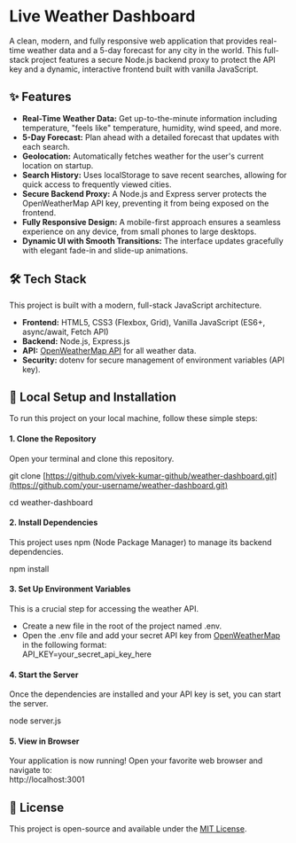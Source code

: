 # **Live Weather Dashboard**

A clean, modern, and fully responsive web application that provides real-time weather data and a 5-day forecast for any city in the world. This full-stack project features a secure Node.js backend proxy to protect the API key and a dynamic, interactive frontend built with vanilla JavaScript.

[//]: # (### **\[Live Demo Link\]   •   \[Video Walkthrough\]**)
[//]: # (THis is comment but can be used for live demo link)
## **✨ Features**

* **Real-Time Weather Data:** Get up-to-the-minute information including temperature, "feels like" temperature, humidity, wind speed, and more.  
* **5-Day Forecast:** Plan ahead with a detailed forecast that updates with each search.  
* **Geolocation:** Automatically fetches weather for the user's current location on startup.  
* **Search History:** Uses localStorage to save recent searches, allowing for quick access to frequently viewed cities.  
* **Secure Backend Proxy:** A Node.js and Express server protects the OpenWeatherMap API key, preventing it from being exposed on the frontend.  
* **Fully Responsive Design:** A mobile-first approach ensures a seamless experience on any device, from small phones to large desktops.  
* **Dynamic UI with Smooth Transitions:** The interface updates gracefully with elegant fade-in and slide-up animations.

## **🛠️ Tech Stack**

This project is built with a modern, full-stack JavaScript architecture.

* **Frontend:** HTML5, CSS3 (Flexbox, Grid), Vanilla JavaScript (ES6+, async/await, Fetch API)  
* **Backend:** Node.js, Express.js  
* **API:** [OpenWeatherMap API](https://openweathermap.org/api) for all weather data.  
* **Security:** dotenv for secure management of environment variables (API key).

## **🚀 Local Setup and Installation**

To run this project on your local machine, follow these simple steps:

#### **1\. Clone the Repository**

Open your terminal and clone this repository.

git clone [https://github.com/vivek-kumar-github/weather-dashboard.git](https://github.com/your-username/weather-dashboard.git)

cd weather-dashboard

#### **2\. Install Dependencies**

This project uses npm (Node Package Manager) to manage its backend dependencies.

npm install

#### **3\. Set Up Environment Variables**

This is a crucial step for accessing the weather API.

* Create a new file in the root of the project named .env.  
* Open the .env file and add your secret API key from [OpenWeatherMap](https://openweathermap.org/appid) in the following format:  
  API\_KEY=your\_secret\_api\_key\_here

#### **4\. Start the Server**

Once the dependencies are installed and your API key is set, you can start the server.

node server.js

#### **5\. View in Browser**

Your application is now running\! Open your favorite web browser and navigate to:  
http://localhost:3001

## **📄 License**

This project is open-source and available under the [MIT License](https://www.google.com/search?q=LICENSE).